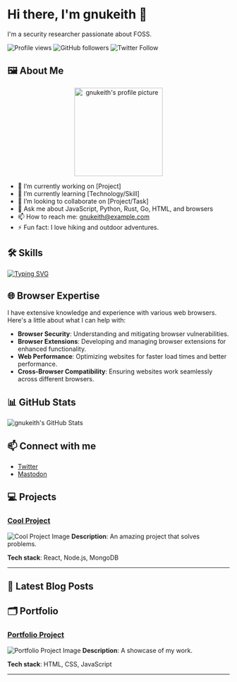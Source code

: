 # Hi there, I'm gnukeith 👋

I'm a security researcher passionate about FOSS.

![Profile views](https://img.shields.io/github/watchers/gnukeith/gnukeith?label=Profile%20views&style=social)
![GitHub followers](https://img.shields.io/github/followers/gnukeith?label=Follow&style=social)
![Twitter Follow](https://img.shields.io/twitter/follow/gnukeith?style=social)

## 🖼️ About Me
<p align="center">
  <img src="https://github.com/gnukeith.png" alt="gnukeith's profile picture" width="200" height="200">
</p>

- 🔭 I’m currently working on [Project]
- 🌱 I’m currently learning [Technology/Skill]
- 👯 I’m looking to collaborate on [Project/Task]
- 💬 Ask me about JavaScript, Python, Rust, Go, HTML, and browsers
- 📫 How to reach me: gnukeith@example.com
- ⚡ Fun fact: I love hiking and outdoor adventures.

## 🛠️ Skills

[![Typing SVG](http://readme-typing-svg.herokuapp.com/?font=JetBrains+Mono&pause=1000&color=8200FF&random=false&width=435&lines=Python;HTML;CSS;JS;C%23)](https://zeusteam.dev/)

## 🌐 Browser Expertise

I have extensive knowledge and experience with various web browsers. Here's a little about what I can help with:
- **Browser Security**: Understanding and mitigating browser vulnerabilities.
- **Browser Extensions**: Developing and managing browser extensions for enhanced functionality.
- **Web Performance**: Optimizing websites for faster load times and better performance.
- **Cross-Browser Compatibility**: Ensuring websites work seamlessly across different browsers.

## 📊 GitHub Stats

![gnukeith's GitHub Stats](https://github-readme-stats.vercel.app/api?username=gnukeith&show_icons=true&theme=radical)

## 📫 Connect with me

- [Twitter](https://x.com/gnukeith)
- [Mastodon](https://mastodon.social/@keith684)

## 💻 Projects

### [Cool Project](https://github.com/gnukeith/cool-project)
![Cool Project Image](https://user-images.githubusercontent.com/123456789/your-project-image.png)
**Description**: An amazing project that solves problems.

**Tech stack**: React, Node.js, MongoDB

---

## 📖 Latest Blog Posts
<!-- BLOG-POST-LIST:START -->
<!-- BLOG-POST-LIST:END -->

## 🗂️ Portfolio

### [Portfolio Project](https://github.com/gnukeith/portfolio-project)
![Portfolio Project Image](https://user-images.githubusercontent.com/123456789/your-project-image.png)
**Description**: A showcase of my work.

**Tech stack**: HTML, CSS, JavaScript

---
